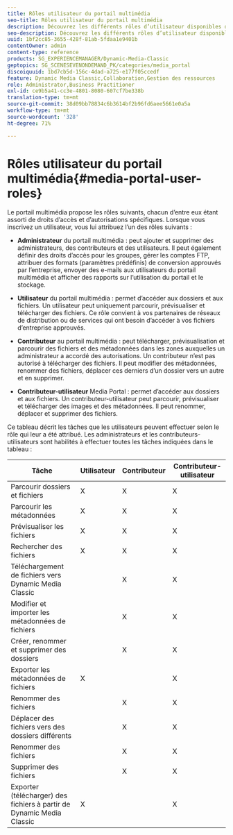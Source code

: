 ```yaml
---
title: Rôles utilisateur du portail multimédia
seo-title: Rôles utilisateur du portail multimédia
description: Découvrez les différents rôles d’utilisateur disponibles dans Media Portal.
seo-description: Découvrez les différents rôles d’utilisateur disponibles dans Media Portal.
uuid: 1bf2cc85-3655-428f-81ab-5fdaa1e9401b
contentOwner: admin
content-type: reference
products: SG_EXPERIENCEMANAGER/Dynamic-Media-Classic
geptopics: SG_SCENESEVENONDEMAND_PK/categories/media_portal
discoiquuid: 1bd7cb5d-156c-4dad-a725-e177f05ccedf
feature: Dynamic Media Classic,Collaboration,Gestion des ressources
role: Administrator,Business Practitioner
exl-id: ce9b5a41-cc3e-4801-8080-607cf7be338b
translation-type: tm+mt
source-git-commit: 38d09bb78834c6b3614bf2b96fd6aee5661e0a5a
workflow-type: tm+mt
source-wordcount: '328'
ht-degree: 71%

---
```


# Rôles utilisateur du portail multimédia{#media-portal-user-roles}

Le portail multimédia propose les rôles suivants, chacun d’entre eux étant assorti de droits d’accès et d’autorisations spécifiques. Lorsque vous inscrivez un utilisateur, vous lui attribuez l’un des rôles suivants :

* **Administrateur**  du portail multimédia : peut ajouter et supprimer des administrateurs, des contributeurs et des utilisateurs. Il peut également définir des droits d’accès pour les groupes, gérer les comptes FTP, attribuer des formats (paramètres prédéfinis) de conversion approuvés par l’entreprise, envoyer des e-mails aux utilisateurs du portail multimédia et afficher des rapports sur l’utilisation du portail et le stockage.

* **Utilisateur**  du portail multimédia : permet d’accéder aux dossiers et aux fichiers. Un utilisateur peut uniquement parcourir, prévisualiser et télécharger des fichiers. Ce rôle convient à vos partenaires de réseaux de distribution ou de services qui ont besoin d’accéder à vos fichiers d’entreprise approuvés.

* **Contributeur**  au portail multimédia : peut télécharger, prévisualisation et parcourir des fichiers et des métadonnées dans les zones auxquelles un administrateur a accordé des autorisations. Un contributeur n’est pas autorisé à télécharger des fichiers. Il peut modifier des métadonnées, renommer des fichiers, déplacer ces derniers d’un dossier vers un autre et en supprimer.

* **Contributeur-utilisateur**  Media Portal : permet d’accéder aux dossiers et aux fichiers. Un contributeur-utilisateur peut parcourir, prévisualiser et télécharger des images et des métadonnées. Il peut renommer, déplacer et supprimer des fichiers.

Ce tableau décrit les tâches que les utilisateurs peuvent effectuer selon le rôle qui leur a été attribué. Les administrateurs et les contributeurs-utilisateurs sont habilités à effectuer toutes les tâches indiquées dans le tableau :

| Tâche | Utilisateur | Contributeur | Contributeur-utilisateur |
|--- |--- |--- |--- |
| Parcourir dossiers et fichiers | X | X | X |
| Parcourir les métadonnées | X | X | X |
| Prévisualiser les fichiers | X | X | X |
| Rechercher des fichiers | X | X | X |
| Téléchargement de fichiers vers Dynamic Media Classic |  | X | X |
| Modifier et importer les métadonnées de fichiers |  | X | X |
| Créer, renommer et supprimer des dossiers |  | X | X |
| Exporter les métadonnées de fichiers | X |  | X |
| Renommer des fichiers |  | X | X |
| Déplacer des fichiers vers des dossiers différents |  | X | X |
| Renommer des fichiers |  | X | X |
| Supprimer des fichiers |  | X | X |
| Exporter (télécharger) des fichiers à partir de Dynamic Media Classic | X |  | X |
